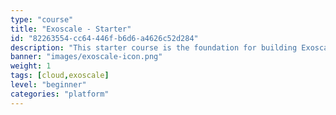 ```yaml
---
type: "course"
title: "Exoscale - Starter"
id: "82263554-cc64-446f-b6d6-a4626c52d284"
description: "This starter course is the foundation for building Exoscale knowledge. It will help you learn the terminology associated, the related cloud computing, and the Exoscale-specific benefits for customers."
banner: "images/exoscale-icon.png"
weight: 1
tags: [cloud,exoscale]
level: "beginner"
categories: "platform"
---
```

